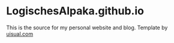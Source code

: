 # LogischesAlpaka.github.io
This is the source for my personal website and blog.
Template by [uisual.com](https://uisual.com)
